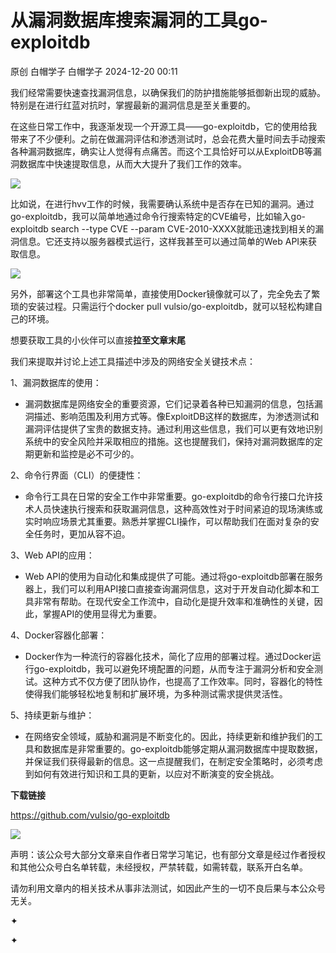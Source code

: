 #  从漏洞数据库搜索漏洞的工具go-exploitdb   
原创 白帽学子  白帽学子   2024-12-20 00:11  
  
我们经常需要快速查找漏洞信息，以确保我们的防护措施能够抵御新出现的威胁。特别是在进行红蓝对抗时，掌握最新的漏洞信息是至关重要的。  
  
在这些日常工作中，我逐渐发现一个开源工具——go-exploitdb，它的使用给我带来了不少便利。之前在做漏洞评估和渗透测试时，总会花费大量时间去手动搜索各种漏洞数据库，确实让人觉得有点痛苦。而这个工具恰好可以从ExploitDB等漏洞数据库中快速提取信息，从而大大提升了我们工作的效率。  
  
![](https://mmbiz.qpic.cn/sz_mmbiz_jpg/LYy9xnADcdhC1jRV9D3RHwNLhULhXcnibqJTpl5GQIIYic8HjbTkNUAZRKjeicV3X6H65OyktTIvkvSibv6IKiceBuw/640?wx_fmt=jpeg "")  
  
比如说，在进行hvv工作的时候，我需要确认系统中是否存在已知的漏洞。通过go-exploitdb，我可以简单地通过命令行搜索特定的CVE编号，比如输入go-exploitdb search --type CVE --param CVE-2010-XXXX就能迅速找到相关的漏洞信息。它还支持以服务器模式运行，这样我甚至可以通过简单的Web API来获取信息。  
  
![](https://mmbiz.qpic.cn/sz_mmbiz_jpg/LYy9xnADcdhC1jRV9D3RHwNLhULhXcnibAexCMPJj3GryPFr8R0MVHRTOYBgG6vrzxPUFyF8qzZ9n5RJicmsPAGA/640?wx_fmt=jpeg "")  
  
另外，部署这个工具也非常简单，直接使用Docker镜像就可以了，完全免去了繁琐的安装过程。只需运行个docker pull vulsio/go-exploitdb，就可以轻松构建自己的环境。  
  
想要获取工具的小伙伴可以直接**拉至文章末尾**  
  
我们来提取并讨论上述工具描述中涉及的网络安全关键技术点：  
  
1、漏洞数据库的使用：  
- 漏洞数据库是网络安全的重要资源，它们记录着各种已知漏洞的信息，包括漏洞描述、影响范围及利用方式等。像ExploitDB这样的数据库，为渗透测试和漏洞评估提供了宝贵的数据支持。通过利用这些信息，我们可以更有效地识别系统中的安全风险并采取相应的措施。这也提醒我们，保持对漏洞数据库的定期更新和监控是必不可少的。  
  
2、命令行界面（CLI）的便捷性：  
- 命令行工具在日常的安全工作中非常重要。go-exploitdb的命令行接口允许技术人员快速执行搜索和获取漏洞信息，这种高效性对于时间紧迫的现场演练或实时响应场景尤其重要。熟悉并掌握CLI操作，可以帮助我们在面对复杂的安全任务时，更加从容不迫。  
  
3、Web API的应用：  
- Web API的使用为自动化和集成提供了可能。通过将go-exploitdb部署在服务器上，我们可以利用API接口直接查询漏洞信息，这对于开发自动化脚本和工具非常有帮助。在现代安全工作流中，自动化是提升效率和准确性的关键，因此，掌握API的使用显得尤为重要。  
  
4、Docker容器化部署：  
- Docker作为一种流行的容器化技术，简化了应用的部署过程。通过Docker运行go-exploitdb，我可以避免环境配置的问题，从而专注于漏洞分析和安全测试。这种方式不仅方便了团队协作，也提高了工作效率。同时，容器化的特性使得我们能够轻松地复制和扩展环境，为多种测试需求提供灵活性。  
  
5、持续更新与维护：  
- 在网络安全领域，威胁和漏洞是不断变化的。因此，持续更新和维护我们的工具和数据库是非常重要的。go-exploitdb能够定期从漏洞数据库中提取数据，并保证我们获得最新的信息。这一点提醒我们，在制定安全策略时，必须考虑到如何有效进行知识和工具的更新，以应对不断演变的安全挑战。  
  
  
  
  
**下载链接**  
  
https://github.com/vulsio/go-exploitdb  
  
  
![](https://mmbiz.qpic.cn/sz_mmbiz_gif/LYy9xnADcdhic61NkXCWKufScrUrmmsG8tztWD8fDRiatPUaljxxpKc1PpnYNFjPibU5FwJmcuO4mZoQg5aXsAcog/640?wx_fmt=gif&wxfrom=5&wx_lazy=1&wx_co=1&tp=webp "")  
  
  
声明：该公众号大部分文章来自作者日常学习笔记，也有部分文章是经过作者授权和其他公众号白名单转载，未经授权，严禁转载，如需转载，联系开白名单。  
  
请勿利用文章内的相关技术从事非法测试，如因此产生的一切不良后果与本公众号无关。  
  
✦  
  
✦  
  
  
